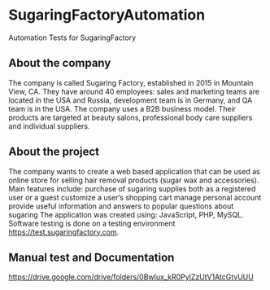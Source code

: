 # SugaringFactoryAutomation
Automation Tests for SugaringFactory

## About the company

The company is called Sugaring Factory,  established in 2015 in Mountain View, CA. They have around 40 employees: sales and marketing teams are located in the USA and Russia, development team is in Germany, and QA team is in the USA.
The company uses a B2B business model. Their products are targeted at beauty salons, professional body care suppliers and individual suppliers.

## About the project

The company wants to create a web based application that can be used as online store for selling hair removal products (sugar wax and accessories). 
Main features include:
purchase of sugaring supplies both as a registered user or a guest
customize a user’s shopping cart
manage personal account
provide useful information and answers to popular questions about sugaring
The application was created using: JavaScript, PHP, MySQL.
Software testing is done on a testing environment https://test.sugaringfactory.com.

## Manual test and Documentation
https://drive.google.com/drive/folders/0BwIux_kR0PylZzUtV1AtcGtvUUU
